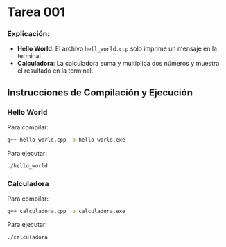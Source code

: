 # Tarea 001



### Explicación:

- **Hello World**: El archivo `hell_world.ccp` solo imprime un mensaje en la terminal
- **Calculadora**: La calculadora suma y multiplica dos números y muestra el resultado en la terminal.



## Instrucciones de Compilación y Ejecución

### Hello World
Para compilar:
```sh
g++ hello_world.cpp -o hello_world.exe
```
Para ejecutar:
```sh
./hello_world    
```

### Calculadora
Para compilar:
```sh
g++ calculadora.cpp -o calculadora.exe
```
Para ejecutar:
```sh
./calculadora  
```




